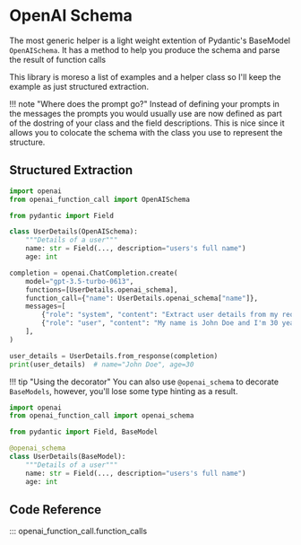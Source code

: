 # OpenAI Schema

The most generic helper is a light weight extention of Pydantic's BaseModel `OpenAISchema`.
It has a method to help you produce the schema and parse the result of function calls

This library is moreso a list of examples and a helper class so I'll keep the example as just structured extraction.

!!! note "Where does the prompt go?"
    Instead of defining your prompts in the messages the prompts you would usually use are now defined as part of the dostring of your class and the field descriptions. This is nice since it allows you to colocate the schema with the class you use to represent the structure.

## Structured Extraction

```python
import openai
from openai_function_call import OpenAISchema

from pydantic import Field

class UserDetails(OpenAISchema):
    """Details of a user"""
    name: str = Field(..., description="users's full name")
    age: int

completion = openai.ChatCompletion.create(
    model="gpt-3.5-turbo-0613",
    functions=[UserDetails.openai_schema],
    function_call={"name": UserDetails.openai_schema["name"]},
    messages=[
        {"role": "system", "content": "Extract user details from my requests"},
        {"role": "user", "content": "My name is John Doe and I'm 30 years old."},
    ],
)

user_details = UserDetails.from_response(completion)
print(user_details)  # name="John Doe", age=30
```

!!! tip "Using the decorator"
    You can also use `@openai_schema` to decorate `BaseModels`, however, you'll lose some type hinting as a result.

```python
import openai
from openai_function_call import openai_schema

from pydantic import Field, BaseModel

@openai_schema
class UserDetails(BaseModel):
    """Details of a user"""
    name: str = Field(..., description="users's full name")
    age: int
```

## Code Reference

::: openai_function_call.function_calls
